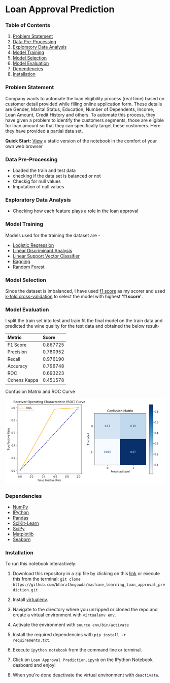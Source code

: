 
# Loan Approval Prediction

### Table of Contents

1. [Problem Statement](#Problem-Statement)
2. [Data Pre-Processing](#Data-Pre-Processing)
3. [Exploratory Data Analysis](#Exploratory-Data-Analysis)
4. [Model Training](#Model-Building)
5. [Model Selection](#Model-Selection)
6. [Model Evaluation](#Model-Evaluation)
7. [Dependencies](#Dependencies)
8. [Installation](#Installation)

### Problem Statement

Company wants to automate the loan eligibility process (real time) based on customer detail provided while filling online application form. These details are Gender, Marital Status, Education, Number of Dependents, Income, Loan Amount, Credit History and others. To automate this process, they have given a problem to identify the customers segments, those are eligible for loan amount so that they can specifically target these customers. Here they have provided a partial data set.

**Quick Start:** [View](https://github.com/bharathngowda/machine_learning_loan_approval_prediction/blob/main/Loan%20Approval%20Prediction.ipynb) a static version of the notebook in the comfort of your own web browser

### Data Pre-Processing

- Loaded the train and test data
- checking if the data set is balanced or not
- Checkig for null values
- Imputation of null values

### Exploratory Data Analysis

- Checking how each feature plays a role in the loan approval

### Model Training

Models used for the training the dataset are - 

- [Logistic Regression](https://scikit-learn.org/stable/modules/generated/sklearn.linear_model.LogisticRegression.html)
- [Linear Discriminant Analysis](https://scikit-learn.org/stable/modules/generated/sklearn.discriminant_analysis.LinearDiscriminantAnalysis.html)
- [Linear Support Vector Classifier](https://scikit-learn.org/stable/modules/generated/sklearn.svm.LinearSVC.html#sklearn.svm.LinearSVC)
- [Bagging](https://scikit-learn.org/stable/modules/generated/sklearn.ensemble.BaggingClassifier.html)
- [Random Forest](https://scikit-learn.org/stable/modules/generated/sklearn.ensemble.RandomForestClassifier.html)


### Model Selection

Since the dataset is imbalanced, I have used [f1 score](https://scikit-learn.org/stable/modules/generated/sklearn.metrics.f1_score.html) as my scorer and used [k-fold cross-validation](https://scikit-learn.org/stable/modules/generated/sklearn.model_selection.cross_val_score.html)
to select the model with highest **'f1 score'**.

### Model Evaluation

I split the train set into test and train fit the final model on the train data and predicted the wine quality for the test data and obtained the below result-

| Metric        | Score    |
| :--------     | :------- |
| F1 Score	    |0.867725  |
| Precision	    |0.780952  |
| Recall	    |0.976190  |
| Accuracy	    |0.796748  |
| ROC	        |0.693223  |
| Cohens Kappa	|0.451578  |

Confusion Matrix and ROC Curve

![App Screenshot](https://github.com/bharathngowda/machine_learning_loan_approval_prediction/blob/main/Capture.PNG)

### Dependencies
* [NumPy](http://www.numpy.org/)
* [IPython](http://ipython.org/)
* [Pandas](http://pandas.pydata.org/)
* [SciKit-Learn](http://scikit-learn.org/stable/)
* [SciPy](http://www.scipy.org/)
* [Matplotlib](http://matplotlib.org/)
* [Seaborn](https://seaborn.pydata.org/)

### Installation

To run this notebook interactively:

1. Download this repository in a zip file by clicking on this [link](https://github.com/bharathngowda/machine_learning_loan_approval_prediction/archive/refs/heads/main.zip) or execute this from the terminal:
`git clone https://github.com/bharathngowda/machine_learning_loan_approval_prediction.git`

2. Install [virtualenv](http://virtualenv.readthedocs.org/en/latest/installation.html).
3. Navigate to the directory where you unzipped or cloned the repo and create a virtual environment with `virtualenv env`.
4. Activate the environment with `source env/bin/activate`
5. Install the required dependencies with `pip install -r requirements.txt`.
6. Execute `ipython notebook` from the command line or terminal.
7. Click on `Loan Approval Prediction.ipynb` on the IPython Notebook dasboard and enjoy!
8. When you're done deactivate the virtual environment with `deactivate`.
